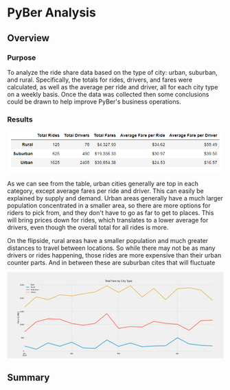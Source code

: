 # **PyBer Analysis**

## **Overview**

### Purpose
To analyze the ride share data based on the type of city: urban, suburban, and rural. Specifically, the totals for rides, drivers, and fares were calculated, as well as the average per ride and driver, all for each city type on a weekly basis. Once the data was collected then some conclusions could be drawn to help improve PyBer's business operations.

### Results
![Table of final data for ride shares in urban/suburba/rural cities](https://github.com/Nacho567/PyBer_Analysis/blob/45055f7fea612ec513d613301deeff4022bb4cc3/Challenge_code/analysis/pyber_summary_df.png)

As we can see from the table, urban cities generally are top in each category, except average fares per ride and driver. This can easily be explained by supply and demand. Urban areas generally have a much larger population concentrated in a smaller area, so there are more options for riders to pick from, and they don't have to go as far to get to places. This will bring prices down for rides, which translates to a lower average for drivers, even though the overall total for all rides is more.

On the flipside, rural areas have a smaller population and much greater distances to travel between locations. So while there may not be as many drivers or rides happening, those rides are more expensive than their urban counter parts. And in between these are suburban cites that will fluctuate 

![Total fare by city type line graph](https://github.com/Nacho567/PyBer_Analysis/blob/3f631b4ce007ffb525149f3470e849002d77ed3f/Challenge_code/analysis/Pyber_fare_summary.png)

## **Summary**
